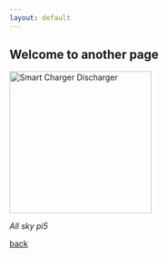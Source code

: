 ```yaml
---
layout: default
---
```


## Welcome to another page
<img src="https://raw.githubusercontent.com/Chessdog68/my-github-page/main/assets/images/smartcharger_discharger.png" alt="Smart Charger Discharger" width="250" />

_All sky pi5_

[back](./)
